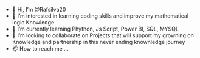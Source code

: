 - 👋 Hi, I’m @Rafsilva20
- 👀 I’m interested in learning coding skills and improve my mathematical logic Knowledge
- 🌱 I’m currently learning Phython, Js Script, Power BI, SQL, MYSQL
- 💞️ I’m looking to collaborate on Projects that will support my growning on Knowledge and partnership in this never ending knownledge journey
- 📫 How to reach me ...

<!---
Rafsilva20/Rafsilva20 is a ✨ special ✨ repository because its `README.md` (this file) appears on your GitHub profile.
You can click the Preview link to take a look at your changes.
--->
